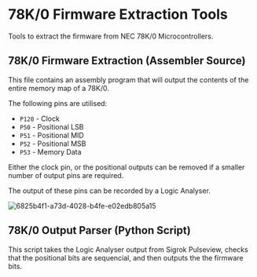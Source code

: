 # 78K/0 Firmware Extraction Tools
Tools to extract the firmware from NEC 78K/0 Microcontrollers.

## 78K/0 Firmware Extraction (Assembler Source)
This file contains an assembly program that will output the contents of the entire memory map of a 78K/0.

The following pins are utilised:
- ```P120``` - Clock
- ```P50``` - Positional LSB
- ```P51``` - Positional MID
- ```P52``` - Positional MSB
- ```P53``` - Memory Data

Either the clock pin, or the positional outputs can be removed if a smaller number of output pins are required.

The output of these pins can be recorded by a Logic Analyser.

![6825b4f1-a73d-4028-b4fe-e02edb805a15](https://github.com/user-attachments/assets/fbf18e43-c0a0-47dc-801f-cf46ec88b499)

## 78K/0 Output Parser (Python Script)

This script takes the Logic Analyser output from Sigrok Pulseview, checks that the positional bits are sequencial, and then outputs the the firmware bits.

